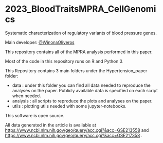 # 2023_BloodTraitsMPRA_CellGenomics
Systematic characterization of regulatory variants of blood pressure genes. 

Main developer: 
[@WinonaOliveros](https://github.com/wod31)

This repository contains all of the MPRA analysis performed in this paper. 

Most of the code in this repository runs on R and Python 3.

This Repository contains 3 main folders under the Hypertension_paper folder: 
* data : under this folder you can find all data needed to reproduce the analyses on the paper. Publicly available data is specified on each script when needed. 
* analysis : all scripts to reproduce the plots and analyses on the paper.
* utils : plotting utils needed with some jupyter-notebooks. 

This software is open source. 

All data generated in the article is available at https://www.ncbi.nlm.nih.gov/geo/query/acc.cgi?&acc=GSE213558 and https://www.ncbi.nlm.nih.gov/geo/query/acc.cgi?&acc=GSE217358 . 
